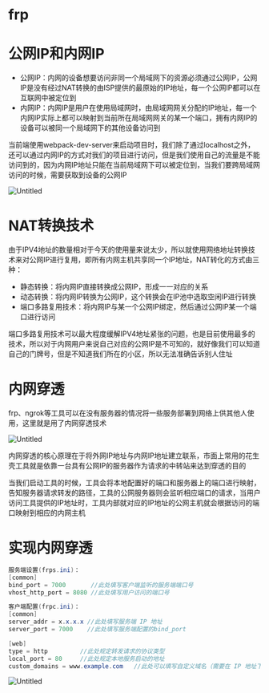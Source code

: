 # frp

# 公网IP和内网IP

- 公网IP：内网的设备想要访问非同一个局域网下的资源必须通过公网IP，公网IP是没有经过NAT转换的由ISP提供的最原始的IP地址，每一个公网IP都可以在互联网中被定位到
- 内网IP：内网IP是用户在使用局域网时，由局域网网关分配的IP地址，每一个内网IP实际上都可以映射到当前所在局域网网关的某一个端口，拥有内网IP的设备可以被同一个局域网下的其他设备访问到

当前端使用webpack-dev-server来启动项目时，我们除了通过localhost之外，还可以通过内网IP的方式对我们的项目进行访问，但是我们使用自己的流量是不能访问到的，因为内网IP地址只能在当前局域网下可以被定位到，当我们要跨局域网访问的时候，需要获取到设备的公网IP

![Untitled](frp%20ae6c5e65347a4cd594de44ad5cbd5828/Untitled.png)

# NAT转换技术

由于IPV4地址的数量相对于今天的使用量来说太少，所以就使用网络地址转换技术来对公网IP进行复用，即所有内网主机共享同一个IP地址，NAT转化的方式由三种：

- 静态转换：将内网IP直接转换成公网IP，形成一一对应的关系
- 动态转换：将内网IP转换为公网IP，这个转换会在IP池中选取空闲IP进行转换
- 端口多路复用技术：将内网IP与某一个公网IP绑定，然后通过公网IP某一个端口进行访问

端口多路复用技术可以最大程度缓解IPV4地址紧张的问题，也是目前使用最多的技术，所以对于内网用户来说自己对应的公网IP是不可知的，就好像我们可以知道自己的门牌号，但是不知道我们所在的小区，所以无法准确告诉别人住址

# 内网穿透

frp、ngrok等工具可以在没有服务器的情况将一些服务部署到网络上供其他人使用，这里就是用了内网穿透技术

![Untitled](frp%20ae6c5e65347a4cd594de44ad5cbd5828/Untitled%201.png)

内网穿透的核心原理在于将外网IP地址与内网IP地址建立联系，市面上常用的花生壳工具就是依靠一台具有公网IP的服务器作为请求的中转站来达到穿透的目的

当我们启动工具的时候，工具会将本地配置好的端口和服务器上的端口进行映射，告知服务器请求转发的路径，工具的公网服务器则会监听相应端口的请求，当用户访问工具提供的IP地址时，工具内部就对应的IP地址的公网主机就会根据访问的端口映射到相应的内网主机

# 实现内网穿透

```java
服务端设置(frps.ini)：
[common]
bind_port = 7000       //此处填写客户端监听的服务端端口号
vhost_http_port = 8080 //此处填写用户访问的端口号

客户端配置(frpc.ini)：
[common]
server_addr = x.x.x.x //此处填写服务端 IP 地址
server_port = 7000    //此处填写服务端配置的bind_port

[web]
type = http         //此处规定转发请求的协议类型
local_port = 80     //此处规定本地服务启动的地址
custom_domains = www.example.com   //此处可以填写自定义域名（需要在 IP 地址下配置域名解析）
```

![Untitled](frp%20ae6c5e65347a4cd594de44ad5cbd5828/Untitled%202.png)